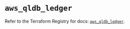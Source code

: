 # `aws_qldb_ledger`

Refer to the Terraform Registry for docs: [`aws_qldb_ledger`](https://registry.terraform.io/providers/hashicorp/aws/3.76.1/docs/resources/qldb_ledger).
